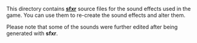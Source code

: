 This directory contains **[sfxr](http://www.drpetter.se/project_sfxr.html)** source files for the sound effects used in the game.
You can use them to re-create the sound effects and alter them.

Please note that some of the sounds were further edited after being generated with **sfxr**.

